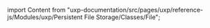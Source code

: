 
import Content from "uxp-documentation/src/pages/uxp/reference-js/Modules/uxp/Persistent File Storage/Classes/File";

<Content query="product=photoshop"/>
